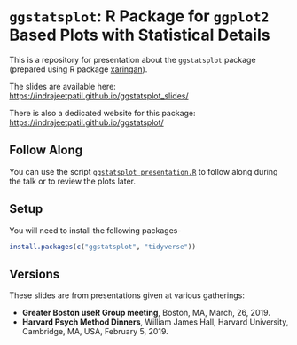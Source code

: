 # `ggstatsplot`: R Package for `ggplot2` Based Plots with Statistical Details

This is a repository for presentation about the `ggstatsplot` package (prepared
using R package [xaringan](https://github.com/yihui/xaringan)).

The slides are available here:<br>
https://indrajeetpatil.github.io/ggstatsplot_slides/

There is also a dedicated website for this package:<br>
https://indrajeetpatil.github.io/ggstatsplot/

## Follow Along

You can use the script
[`ggstatsplot_presentation.R`](https://github.com/IndrajeetPatil/ggstatsplot_slides/blob/master/docs/slides/ggstatsplot_presentation.R)
to follow along during the talk or to review the plots later.

## Setup

You will need to install the following packages-

```r
install.packages(c("ggstatsplot", "tidyverse"))
```

## Versions

These slides are from presentations given at various gatherings:

  - **Greater Boston useR Group meeting**, Boston, MA, March, 26, 2019.
  - **Harvard Psych Method Dinners**, William James Hall, Harvard University,
    Cambridge, MA, USA, February 5, 2019.
